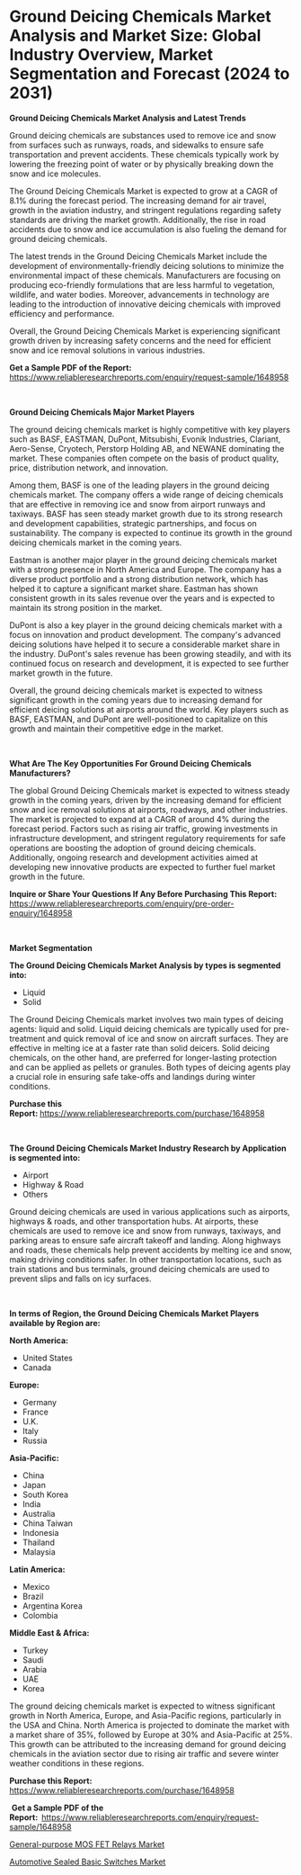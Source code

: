 <p><h1>Ground Deicing Chemicals Market Analysis and Market Size: Global Industry Overview, Market Segmentation and Forecast (2024 to 2031)</h1></p><p><strong>Ground Deicing Chemicals Market Analysis and Latest Trends</strong></p>
<p><p>Ground deicing chemicals are substances used to remove ice and snow from surfaces such as runways, roads, and sidewalks to ensure safe transportation and prevent accidents. These chemicals typically work by lowering the freezing point of water or by physically breaking down the snow and ice molecules.</p><p>The Ground Deicing Chemicals Market is expected to grow at a CAGR of 8.1% during the forecast period. The increasing demand for air travel, growth in the aviation industry, and stringent regulations regarding safety standards are driving the market growth. Additionally, the rise in road accidents due to snow and ice accumulation is also fueling the demand for ground deicing chemicals.</p><p>The latest trends in the Ground Deicing Chemicals Market include the development of environmentally-friendly deicing solutions to minimize the environmental impact of these chemicals. Manufacturers are focusing on producing eco-friendly formulations that are less harmful to vegetation, wildlife, and water bodies. Moreover, advancements in technology are leading to the introduction of innovative deicing chemicals with improved efficiency and performance.</p><p>Overall, the Ground Deicing Chemicals Market is experiencing significant growth driven by increasing safety concerns and the need for efficient snow and ice removal solutions in various industries.</p></p>
<p><strong>Get a Sample PDF of the Report:&nbsp;</strong> <a href="https://www.reliableresearchreports.com/enquiry/request-sample/1648958">https://www.reliableresearchreports.com/enquiry/request-sample/1648958</a></p>
<p>&nbsp;</p>
<p><strong>Ground Deicing Chemicals Major Market Players</strong></p>
<p><p>The ground deicing chemicals market is highly competitive with key players such as BASF, EASTMAN, DuPont, Mitsubishi, Evonik Industries, Clariant, Aero-Sense, Cryotech, Perstorp Holding AB, and NEWANE dominating the market. These companies often compete on the basis of product quality, price, distribution network, and innovation.</p><p>Among them, BASF is one of the leading players in the ground deicing chemicals market. The company offers a wide range of deicing chemicals that are effective in removing ice and snow from airport runways and taxiways. BASF has seen steady market growth due to its strong research and development capabilities, strategic partnerships, and focus on sustainability. The company is expected to continue its growth in the ground deicing chemicals market in the coming years.</p><p>Eastman is another major player in the ground deicing chemicals market with a strong presence in North America and Europe. The company has a diverse product portfolio and a strong distribution network, which has helped it to capture a significant market share. Eastman has shown consistent growth in its sales revenue over the years and is expected to maintain its strong position in the market.</p><p>DuPont is also a key player in the ground deicing chemicals market with a focus on innovation and product development. The company's advanced deicing solutions have helped it to secure a considerable market share in the industry. DuPont's sales revenue has been growing steadily, and with its continued focus on research and development, it is expected to see further market growth in the future.</p><p>Overall, the ground deicing chemicals market is expected to witness significant growth in the coming years due to increasing demand for efficient deicing solutions at airports around the world. Key players such as BASF, EASTMAN, and DuPont are well-positioned to capitalize on this growth and maintain their competitive edge in the market.</p></p>
<p>&nbsp;</p>
<p><strong>What Are The Key Opportunities For Ground Deicing Chemicals Manufacturers?</strong></p>
<p><p>The global Ground Deicing Chemicals market is expected to witness steady growth in the coming years, driven by the increasing demand for efficient snow and ice removal solutions at airports, roadways, and other industries. The market is projected to expand at a CAGR of around 4% during the forecast period. Factors such as rising air traffic, growing investments in infrastructure development, and stringent regulatory requirements for safe operations are boosting the adoption of ground deicing chemicals. Additionally, ongoing research and development activities aimed at developing new innovative products are expected to further fuel market growth in the future.</p></p>
<p><strong>Inquire or Share Your Questions If Any Before Purchasing This Report:</strong> <a href="https://www.reliableresearchreports.com/enquiry/pre-order-enquiry/1648958">https://www.reliableresearchreports.com/enquiry/pre-order-enquiry/1648958</a></p>
<p>&nbsp;</p>
<p><strong>Market Segmentation</strong></p>
<p><strong>The Ground Deicing Chemicals Market Analysis by types is segmented into:</strong></p>
<p><ul><li>Liquid</li><li>Solid</li></ul></p>
<p><p>The Ground Deicing Chemicals market involves two main types of deicing agents: liquid and solid. Liquid deicing chemicals are typically used for pre-treatment and quick removal of ice and snow on aircraft surfaces. They are effective in melting ice at a faster rate than solid deicers. Solid deicing chemicals, on the other hand, are preferred for longer-lasting protection and can be applied as pellets or granules. Both types of deicing agents play a crucial role in ensuring safe take-offs and landings during winter conditions.</p></p>
<p><strong>Purchase this Report:&nbsp;</strong><a href="https://www.reliableresearchreports.com/purchase/1648958">https://www.reliableresearchreports.com/purchase/1648958</a></p>
<p>&nbsp;</p>
<p><strong>The Ground Deicing Chemicals Market Industry Research by Application is segmented into:</strong></p>
<p><ul><li>Airport</li><li>Highway & Road</li><li>Others</li></ul></p>
<p><p>Ground deicing chemicals are used in various applications such as airports, highways & roads, and other transportation hubs. At airports, these chemicals are used to remove ice and snow from runways, taxiways, and parking areas to ensure safe aircraft takeoff and landing. Along highways and roads, these chemicals help prevent accidents by melting ice and snow, making driving conditions safer. In other transportation locations, such as train stations and bus terminals, ground deicing chemicals are used to prevent slips and falls on icy surfaces.</p></p>
<p>&nbsp;</p>
<p><strong>In terms of Region, the Ground Deicing Chemicals Market Players available by Region are:</strong></p>
<p>
    <p> <strong> North America: </strong>
        <ul>
            <li>United States</li>
            <li>Canada</li>
        </ul>
        </p> 
    <p> <strong> Europe: </strong>
        <ul>
            <li>Germany</li>
            <li>France</li>
            <li>U.K.</li>
            <li>Italy</li>
            <li>Russia</li>
        </ul>
        </p> 
    <p> <strong> Asia-Pacific: </strong>
        <ul>
            <li>China</li>
            <li>Japan</li>
            <li>South Korea</li>
            <li>India</li>
            <li>Australia</li>
            <li>China Taiwan</li>
            <li>Indonesia</li>
            <li>Thailand</li>
            <li>Malaysia</li>
        </ul>
        </p> 
    <p> <strong> Latin America: </strong>
        <ul>
            <li>Mexico</li>
            <li>Brazil</li>
            <li>Argentina Korea</li>
            <li>Colombia</li>
        </ul>
        </p> 
    <p> <strong> Middle East & Africa: </strong>
        <ul>
            <li>Turkey</li>
            <li>Saudi</li>
            <li>Arabia</li>
            <li>UAE</li>
            <li>Korea</li>
        </ul>
    </p>
    </p>
<p><p>The ground deicing chemicals market is expected to witness significant growth in North America, Europe, and Asia-Pacific regions, particularly in the USA and China. North America is projected to dominate the market with a market share of 35%, followed by Europe at 30% and Asia-Pacific at 25%. This growth can be attributed to the increasing demand for ground deicing chemicals in the aviation sector due to rising air traffic and severe winter weather conditions in these regions.</p></p>
<p><strong>Purchase this Report: </strong><a href="https://www.reliableresearchreports.com/purchase/1648958">https://www.reliableresearchreports.com/purchase/1648958</a></p>
<p>&nbsp;<strong>Get a Sample PDF of the Report:&nbsp;&nbsp;</strong><a href="https://www.reliableresearchreports.com/enquiry/request-sample/1648958">https://www.reliableresearchreports.com/enquiry/request-sample/1648958</a></p>
<p><strong></strong></p>
<p><p><a href="https://github.com/nicholepatriciadoylenwnrjr0/Market-Research-Report-List-1/blob/main/general-purpose-mos-fet-relays-market.md">General-purpose MOS FET Relays Market</a></p><p><a href="https://github.com/gamblestampleyjenny50m5sl6/Market-Research-Report-List-1/blob/main/automotive-sealed-basic-switches-market.md">Automotive Sealed Basic Switches Market</a></p></p>